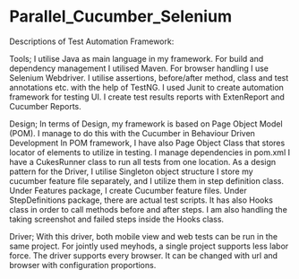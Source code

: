 # Parallel_Cucumber_Selenium

Descriptions of Test Automation Framework:

Tools;
I utilise Java as main language in my framework.
For build and dependency management I utilised Maven.
For browser handling I use Selenium Webdriver.
I utilise assertions, before/after method, class and test annotations etc. with the help of TestNG.
I used Junit to create automation framework for testing UI.
I create test results reports with ExtenReport and Cucumber Reports.

Design;
In terms of Design, my framework is based on Page Object Model (POM).
I manage to do this with the Cucumber in  Behaviour Driven Development
In POM framework, I have also Page Object Class that stores locator of elements to utilize in testing.
I manage dependencies in pom.xml
I have a CukesRunner class to run all tests from one location.
As a design pattern for the Driver, I utilise Singleton object structure
I store my cucumber feature file separately, and I utilize them in step definition class.
Under Features package, I create Cucumber feature files.
Under StepDefinitions package, there are actual test scripts.
It has also Hooks class in order to call methods before and after steps.
I am also handling the taking screenshot and failed steps inside the Hooks class.

Driver;
With this driver, both mobile view and web tests can be run in the same project.
For jointly used meyhods, a single project supports less labor force.
The driver supports every browser.
It can be changed with url and browser with configuration proportions.
